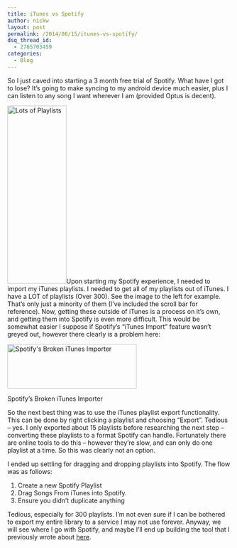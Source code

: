 ```yaml
---
title: iTunes vs Spotify
author: nickw
layout: post
permalink: /2014/06/15/itunes-vs-spotify/
dsq_thread_id:
  - 2765703459
categories:
  - Blog
---
```

So I just caved into starting a 3 month free trial of Spotify. What have I got to lose? It&#8217;s going to make syncing to my android device much easier, plus I can listen to any song I want wherever I am (provided Optus is decent).

<img class="alignleft wp-image-1401" src="http://nickwhyte.com/wordpress/wp-content/uploads/2014/06/Screenshot-2014-06-15-04.12.21.png" alt="Lots of Playlists" width="133" height="400" />Upon starting my Spotify experience, I needed to import my iTunes playlists. I needed to get all of my playlists out of iTunes. I have a LOT of playlists (Over 300). See the image to the left for example. That&#8217;s only just a minority of them (I&#8217;ve included the scroll bar for reference). Now, getting these outside of iTunes is a process on it&#8217;s own, and getting them into Spotify is even more difficult. This would be somewhat easier I suppose if Spotify&#8217;s &#8220;iTunes Import&#8221; feature wasn&#8217;t greyed out, however there clearly is a problem here:

<div id="attachment_1402" style="width: 301px" class="wp-caption aligncenter">
  <a href="http://nickwhyte.com/wordpress/wp-content/uploads/2014/06/Screen-Shot-2014-06-15-at-4.15.37-pm.png"><img class="wp-image-1402" src="http://nickwhyte.com/wordpress/wp-content/uploads/2014/06/Screen-Shot-2014-06-15-at-4.15.37-pm.png" alt="Spotify's Broken iTunes Importer" width="291" height="100" /></a>
  
  <p class="wp-caption-text">
    Spotify&#8217;s Broken iTunes Importer
  </p>
</div>

So the next best thing was to use the iTunes playlist export functionality. This can be done by right clicking a playlist and choosing &#8220;Export&#8221;. Tedious &#8211; yes. I only exported about 15 playlists before researching the next step &#8211; converting these playlists to a format Spotify can handle. Fortunately there are online tools to do this &#8211; however they&#8217;re slow, and can only do one playlist at a time. So this was clearly not an option.

I ended up settling for dragging and dropping playlists into Spotify. The flow was as follows:

  1. Create a new Spotify Playlist
  2. Drag Songs From iTunes into Spotify.
  3. Ensure you didn&#8217;t duplicate anything

Tedious, especially for 300 playlists. I&#8217;m not even sure if I can be bothered to export my entire library to a service I may not use forever. Anyway, we will see where I go with Spotify, and maybe I&#8217;ll end up building the tool that I previously wrote about [here][1].

 [1]: http://nickwhyte.com/2014/06/13/bridging-the-gap-itunes-to-android/ "Bridging the Gap: iTunes to Android"